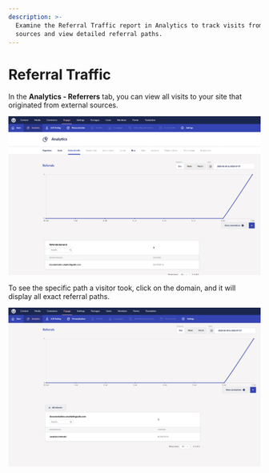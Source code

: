 ```yaml
---
description: >-
  Examine the Referral Traffic report in Analytics to track visits from external
  sources and view detailed referral paths.
---
```


# Referral Traffic

In the **Analytics - Referrers** tab, you can view all visits to your site that originated from external sources.

![Referral Traffic](../../.gitbook/assets/Referral-traffic.png)

To see the specific path a visitor took, click on the domain, and it will display all exact referral paths.

![](../../.gitbook/assets/Referral-Traffic-Path.png)
